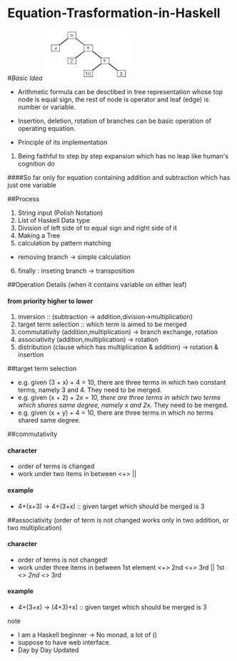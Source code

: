 # Equation-Trasformation-in-Haskell

#_Basic Idea_
![my image](arithmeticFormula.png)

* Arithmetic formula can be desctibed in tree representation whose top node is equal sign, the rest of node is operator and leaf (edge) is number or variable.

* Insertion, deletion, rotation of branches can be basic operation of operating equation.


* Principle of its implementation
1. Being faithful to step by step expansion which has no leap like human's cognition do

####So far
only for equation containing addition and subtraction which has just one variable


##Process

1. String input (Polish Notation)
2. List of Haskell Data type
3. Division of left side of to equal sign and right side of it
4. Making a Tree
5. calculation by pattern matching 
* removing branch -> simple calculation
6. finally : inseting branch -> transposition

##Operation Details (when it contains variable on either leaf)
#### from priority higher to lower
1. inversion :: (subtraction -> addition,division->multiplication)
2. target term selection :: which term is aimed to be merged 
3. commutativity (addition,multiplication) -> branch exchange, rotation
4. associativity (addition,multiplication) -> rotation
5. distribution  (clause which has multiplication & addition) -> rotation & insertion

##target term selection
* e.g. given (3 + x) + 4   = 10, there are three terms in which two constant terms, namely 3 and 4. They need to be merged.
* e.g. given (x + 2) + 2*x = 10, there are three terms in which two terms which shares same degree, namely x and 2*x. They need to be merged.
* e.g. given (x + y) + 4   = 10, there are three terms in which no terms shared same degree. 


##commutativity
#### character
* order of terms is changed
* work under two items in between <+> || <x>
#### example
* 4+(x+3) -> 4+(3+x) :: given target which should be merged is 3

##associativity (order of term is not changed works only in two addition, or two multiplication)
#### character
* order of terms is not changed!
* work under three items in between 1st element  <+> 2nd <+> 3rd || 1st <*> 2nd <*> 3rd
#### example
* 4+(3+x) -> (4+3)+x) :: given target which should be merged is 3


note 
* I am a Haskell beginner -> No monad, a lot of ()
* suppose to have web interface.
* Day by Day Updated